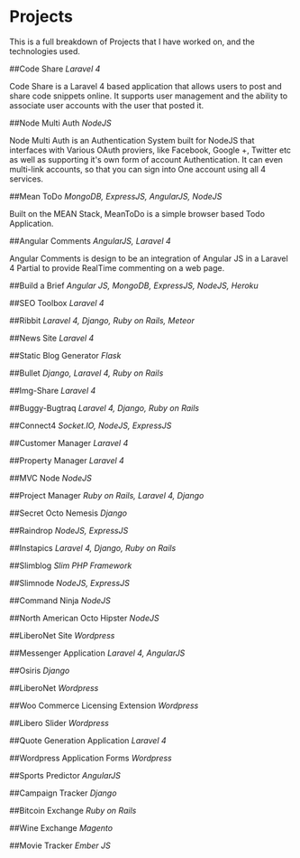 Projects
===============================
This is a full breakdown of Projects that I have worked on, and the technologies used.

##Code Share
*Laravel 4*

Code Share is a Laravel 4 based application that allows users to post and share code snippets online. It supports user management and the ability to associate user accounts with the user that posted it. 

##Node Multi Auth
*NodeJS*

Node Multi Auth is an Authentication System built for NodeJS that interfaces with Various OAuth proviers, like Facebook, Google +, Twitter etc as well as supporting it's own form of account Authentication. It can even multi-link accounts, so that you can sign into One account using all 4 services.

##Mean ToDo
*MongoDB, ExpressJS, AngularJS, NodeJS*

Built on the MEAN Stack, MeanToDo is a simple browser based Todo Application.

##Angular Comments
*AngularJS, Laravel 4*

Angular Comments is design to be an integration of Angular JS in a Laravel 4 Partial to provide RealTime commenting on a web page.

##Build a Brief
*Angular JS, MongoDB, ExpressJS, NodeJS, Heroku*

##SEO Toolbox
*Laravel 4*

##Ribbit
*Laravel 4, Django, Ruby on Rails, Meteor*

##News Site
*Laravel 4*

##Static Blog Generator
*Flask*

##Bullet
*Django, Laravel 4, Ruby on Rails*

##Img-Share
*Laravel 4*

##Buggy-Bugtraq
*Laravel 4, Django, Ruby on Rails*

##Connect4
*Socket.IO, NodeJS, ExpressJS*

##Customer Manager
*Laravel 4*

##Property Manager
*Laravel 4*

##MVC Node
*NodeJS*

##Project Manager
*Ruby on Rails, Laravel 4, Django*

##Secret Octo Nemesis
*Django*

##Raindrop
*NodeJS, ExpressJS*

##Instapics
*Laravel 4, Django, Ruby on Rails*

##Slimblog
*Slim PHP Framework*

##Slimnode
*NodeJS, ExpressJS*

##Command Ninja
*NodeJS*

##North American Octo Hipster
*NodeJS*

##LiberoNet Site
*Wordpress*

##Messenger Application
*Laravel 4, AngularJS*

##Osiris
*Django*

##LiberoNet
*Wordpress*

##Woo Commerce Licensing Extension
*Wordpress*

##Libero Slider
*Wordpress*

##Quote Generation Application
*Laravel 4*

##Wordpress Application Forms
*Wordpress*

##Sports Predictor
*AngularJS*

##Campaign Tracker
*Django*

##Bitcoin Exchange
*Ruby on Rails*

##Wine Exchange
*Magento*

##Movie Tracker
*Ember JS*
